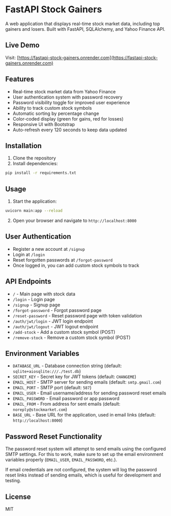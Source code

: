 # FastAPI Stock Gainers

A web application that displays real-time stock market data, including top gainers and losers. Built with FastAPI, SQLAlchemy, and Yahoo Finance API.

## Live Demo

Visit: [https://fastapi-stock-gainers.onrender.com](https://fastapi-stock-gainers.onrender.com)

## Features

- Real-time stock market data from Yahoo Finance
- User authentication system with password recovery
- Password visibility toggle for improved user experience
- Ability to track custom stock symbols
- Automatic sorting by percentage change
- Color-coded display (green for gains, red for losses)
- Responsive UI with Bootstrap
- Auto-refresh every 120 seconds to keep data updated

## Installation

1. Clone the repository
2. Install dependencies:
```bash
pip install -r requirements.txt
```

## Usage

1. Start the application:
```bash
uvicorn main:app --reload
```

2. Open your browser and navigate to `http://localhost:8000`

## User Authentication

- Register a new account at `/signup`
- Login at `/login`
- Reset forgotten passwords at `/forgot-password`
- Once logged in, you can add custom stock symbols to track

## API Endpoints

- `/` - Main page with stock data
- `/login` - Login page
- `/signup` - Signup page
- `/forgot-password` - Forgot password page
- `/reset-password` - Reset password page with token validation
- `/auth/jwt/login` - JWT login endpoint
- `/auth/jwt/logout` - JWT logout endpoint
- `/add-stock` - Add a custom stock symbol (POST)
- `/remove-stock` - Remove a custom stock symbol (POST)

## Environment Variables

- `DATABASE_URL` - Database connection string (default: `sqlite+aiosqlite:///./test.db`)
- `SECRET_KEY` - Secret key for JWT tokens (default: `CHANGEME`)
- `EMAIL_HOST` - SMTP server for sending emails (default: `smtp.gmail.com`)
- `EMAIL_PORT` - SMTP port (default: `587`)
- `EMAIL_USER` - Email username/address for sending password reset emails
- `EMAIL_PASSWORD` - Email password or app password
- `EMAIL_FROM` - From address for sent emails (default: `noreply@stockmarket.com`)
- `BASE_URL` - Base URL for the application, used in email links (default: `http://localhost:8000`)

## Password Reset Functionality

The password reset system will attempt to send emails using the configured SMTP settings. For this to work, make sure to set up the email environment variables properly (`EMAIL_USER`, `EMAIL_PASSWORD`, etc.). 

If email credentials are not configured, the system will log the password reset links instead of sending emails, which is useful for development and testing.

## License

MIT
